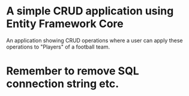 # A simple CRUD application using Entity Framework Core

An application showing CRUD operations where a user can apply these operations to "Players" of a football team. 

# Remember to remove SQL connection string etc.
